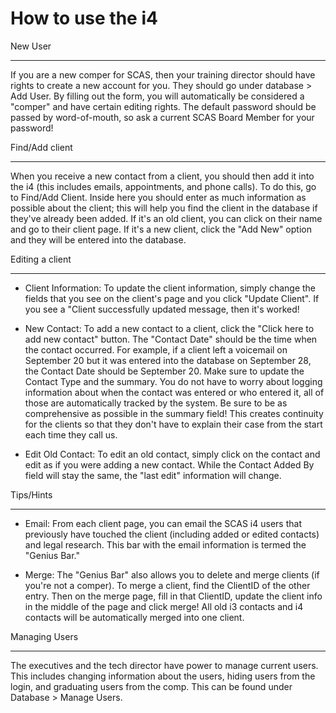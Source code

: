 How to use the i4
=====

New User
_____
If you are a new comper for SCAS, then your training director should have rights to create a new account for you. They should go under database > Add User. By filling out the form, you will automatically be considered a "comper" and have certain editing rights. The default password should be passed by word-of-mouth, so ask a current SCAS Board Member for your password!

Find/Add client
_____
When you receive a new contact from a client, you should then add it into the i4 (this includes emails, appointments, and phone calls). To do this, go to Find/Add Client. Inside here you should enter as much information as possible about the client; this will help you find the client in the database if they've already been added. If it's an old client, you can click on their name and go to their client page. If it's a new client, click the "Add New" option and they will be entered into the database.
	
Editing a client
_____
* Client Information:
	To update the client information, simply change the fields that you see on the client's page and you click "Update Client". If you see a "Client successfully updated message, then it's worked!

* New Contact:
	To add a new contact to a client, click the "Click here to add new contact" button. The "Contact Date" should be the time when the contact occurred. For example, if a client left a voicemail on September 20 but it was entered into the database on September 28, the Contact Date should be September 20. Make sure to update the Contact Type and the summary. You do not have to worry about logging information about when the contact was entered or who entered it, all of those are automatically tracked by the system. 
	Be sure to be as comprehensive as possible in the summary field! This creates continuity for the clients so that they don't have to explain their case from the start each time they call us.

* Edit Old Contact: 
	To edit an old contact, simply click on the contact and edit as if you were adding a new contact. While the Contact Added By field will stay the same, the "last edit" information will change.
	
Tips/Hints
_____
* Email: 
	From each client page, you can email the SCAS i4 users that previously have touched the client (including added or edited contacts) and legal research. This bar with the email information is termed the "Genius Bar."

* Merge: 
	The "Genius Bar" also allows you to delete and merge clients (if you're not a comper). To merge a client, find the ClientID of the other entry. Then on the merge page, fill in that ClientID, update the client info in the middle of the page and click merge! All old i3 contacts and i4 contacts will be automatically merged into one client.

Managing Users
_____
The executives and the tech director have power to manage current users. This includes changing information about the users, hiding users from the login, and graduating users from the comp. This can be found under Database > Manage Users.
